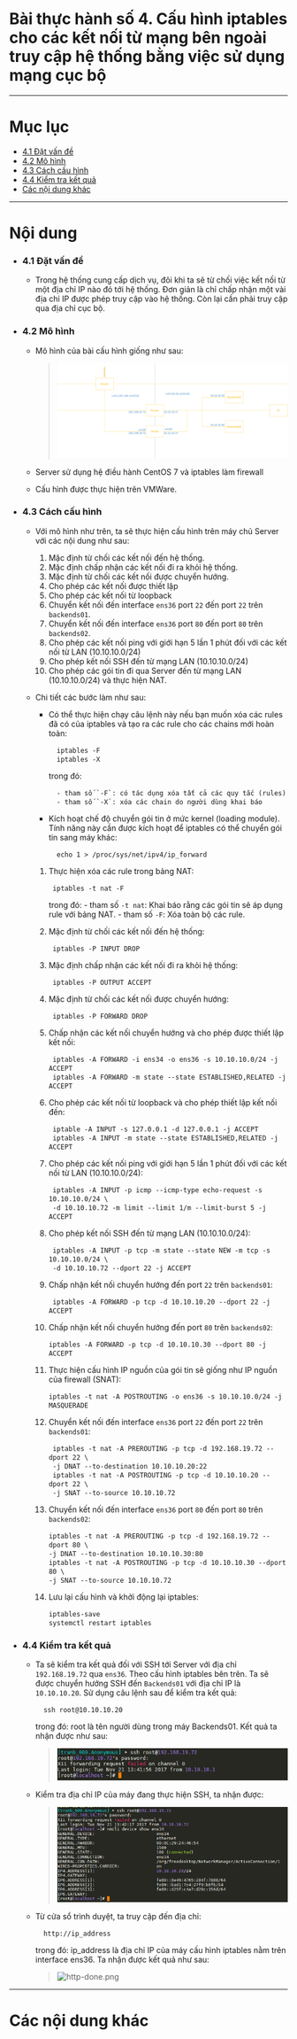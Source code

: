 # Bài thực hành số 4. Cấu hình iptables cho các kết nối từ mạng bên ngoài truy cập hệ thống bằng việc sử dụng mạng cục bộ

____

# Mục lục


- [4.1 Đặt vấn đề](#issue)
- [4.2 Mô hình](#models-l4)
- [4.3 Cách cấu hình](#config)
- [4.4 Kiểm tra kết quả](#checking)
- [Các nội dung khác](#content-others)

____

# <a name="content">Nội dung</a>

- ### <a name="issue">4.1 Đặt vấn đề</a>

    - Trong hệ thống cung cấp dịch vụ, đôi khi ta sẽ từ chối việc kết nối từ một địa chỉ IP nào đó tới hệ thống. Đơn giản là chỉ chấp nhận một vài địa chỉ IP được phép truy cập vào hệ thống. Còn lại cần phải truy cập qua địa chỉ cục bộ.

- ### <a name="models-l4">4.2 Mô hình</a>

    - Mô hình của bài cấu hình giống như sau:

        > ![models-l4](../images/models-l4.png)

    - Server sử dụng hệ điều hành CentOS 7 và iptables làm firewall
    - Cấu hình được thực hiện trên VMWare.

- ### <a name="config">4.3 Cách cấu hình</a>

    - Với mô hình như trên, ta sẽ thực hiện cấu hình trên máy chủ Server với các nội dung như sau:

        1. Mặc định từ chối các kết nối đến hệ thống.
        2. Mặc định chấp nhận các kết nối đi ra khỏi hệ thống.
        3. Mặc định từ chối các kết nối được chuyển hướng.
        4. Cho phép các kết nối được thiết lập
        5. Cho phép các kết nối từ loopback
        6. Chuyển kết nối đến interface `ens36` port `22` đến port `22` trên `backends01`.
        7. Chuyển kết nối đến interface `ens36` port `80` đến port `80` trên `backends02`.
        8. Cho phép các kết nối ping với giới hạn 5 lần 1 phút đối với các kết nối từ LAN (10.10.10.0/24)
        9. Cho phép kết nối SSH đến từ mạng LAN (10.10.10.0/24)
        10. Cho phép các gói tin đi qua Server đến từ mạng LAN (10.10.10.0/24) và thực hiện NAT.

    - Chi tiết các bước làm như sau:

        - Có thể thực hiện chạy câu lệnh này nếu bạn muốn xóa các rules đã có của iptables và tạo ra các rule cho các chains mới hoàn toàn:

                iptables -F
                iptables -X

            trong đó:

                - tham số `-F`: có tác dụng xóa tất cả các quy tắc (rules)
                - tham số `-X`: xóa các chain do người dùng khai báo

        - Kích hoạt chế độ chuyển gói tin ở mức kernel (loading module). Tính năng này cần được kích hoạt để iptables có thể chuyển gói tin sang máy khác:

                echo 1 > /proc/sys/net/ipv4/ip_forward

        1. Thực hiện xóa các rule trong bảng NAT:

                iptables -t nat -F

            trong đó:
                - tham số `-t nat`: Khai báo rằng các gói tin sẽ áp dụng rule với bảng NAT.
                - tham số `-F`: Xóa toàn bộ các rule.

        2. Mặc định từ chối các kết nối đến hệ thống:

                iptables -P INPUT DROP

        3. Mặc định chấp nhận các kết nối đi ra khỏi hệ thống:

                iptables -P OUTPUT ACCEPT

        4. Mặc định từ chối các kết nối được chuyển hướng:

                iptables -P FORWARD DROP

        5. Chấp nhận các kết nối chuyển hướng và cho phép được thiết lập kết nối:

                iptables -A FORWARD -i ens34 -o ens36 -s 10.10.10.0/24 -j ACCEPT
                iptables -A FORWARD -m state --state ESTABLISHED,RELATED -j ACCEPT

        6. Cho phép các kết nối từ loopback và cho phép thiết lập kết nối đến:

                iptable -A INPUT -s 127.0.0.1 -d 127.0.0.1 -j ACCEPT
                iptables -A INPUT -m state --state ESTABLISHED,RELATED -j ACCEPT

        7. Cho phép các kết nối ping với giới hạn 5 lần 1 phút đối với các kết nối từ LAN (10.10.10.0/24):

                iptables -A INPUT -p icmp --icmp-type echo-request -s 10.10.10.0/24 \
                -d 10.10.10.72 -m limit --limit 1/m --limit-burst 5 -j ACCEPT

        8. Cho phép kết nối SSH đến từ mạng LAN (10.10.10.0/24):

                iptables -A INPUT -p tcp -m state --state NEW -m tcp -s 10.10.10.0/24 \
                -d 10.10.10.72 --dport 22 -j ACCEPT

        9. Chấp nhận kết nối chuyển hướng đến port `22` trên `backends01`:

                iptables -A FORWARD -p tcp -d 10.10.10.20 --dport 22 -j ACCEPT

        10. Chấp nhận kết nối chuyển hướng đến port `80` trên `backends02`:

                iptables -A FORWARD -p tcp -d 10.10.10.30 --dport 80 -j ACCEPT

        11. Thực hiện cấu hình IP nguồn của gói tin sẽ giống như IP nguồn của firewall (SNAT):

                iptables -t nat -A POSTROUTING -o ens36 -s 10.10.10.0/24 -j MASQUERADE

        1. Chuyển kết nối đến interface `ens36` port `22` đến port `22` trên `backends01`:

                iptables -t nat -A PREROUTING -p tcp -d 192.168.19.72 --dport 22 \
                -j DNAT --to-destination 10.10.10.20:22
                iptables -t nat -A POSTROUTING -p tcp -d 10.10.10.20 --dport 22 \
                -j SNAT --to-source 10.10.10.72

        15. Chuyển kết nối đến interface `ens36` port `80` đến port `80` trên `backends02`:

                iptables -t nat -A PREROUTING -p tcp -d 192.168.19.72 --dport 80 \
                -j DNAT --to-destination 10.10.10.30:80
                iptables -t nat -A POSTROUTING -p tcp -d 10.10.10.30 --dport 80 \
                -j SNAT --to-source 10.10.10.72

        16. Lưu lại cấu hình và khởi động lại iptables:

                iptables-save
                systemctl restart iptables

- ### <a name="checking">4.4 Kiểm tra kết quả</a>

    - Ta sẽ kiểm tra kết quả đối với SSH tới Server với địa chỉ `192.168.19.72` qua `ens36`. Theo cấu hình iptables bên trên. Ta sẽ được chuyển hướng SSH đến `Backends01` với địa chỉ IP là `10.10.10.20`. Sử dụng câu lệnh sau để kiểm tra kết quả:

            ssh root@10.10.10.20

        trong đó: root là tên người dùng trong máy Backends01. Kết quả ta nhận được như sau:

        > ![login-ssh](../images/login-ssh.png)

    - Kiểm tra địa chỉ IP của máy đang thực hiện SSH, ta nhận được:

        > ![ssh-done](../images/ssh-done.png)

    - Từ cửa sổ trình duyệt, ta truy cập đến địa chỉ:

            http://ip_address

        trong đó: ip_address là địa chỉ IP của máy cấu hình iptables nằm trên interface ens36. Ta nhận được kết quả như sau:

        > ![http-done.png](http-done.png)

____

# <a name="content-others">Các nội dung khác</a>

